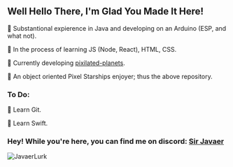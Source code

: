 ## Well Hello There, I'm Glad You Made It Here!  
🔹 Substantional expierence in Java and developing on an Arduino (ESP, and what not). 

🔹 In the process of learning JS (Node, React), HTML, CSS. 

🔹 Currently developing [pixilated-planets](https://github.com/Sir-Javaer/pixelated-planets). 

🔹 An object oriented Pixel Starships enjoyer; thus the above repository. 

### To Do:
🔸 Learn Git. 

🔸 Learn Swift. 

### Hey! While you're here, you can find me on discord: [Sir Javaer](https://discord.com/users/899361559208427533)
![JavaerLurk](https://user-images.githubusercontent.com/94320472/201533524-e65cc551-2c8b-41cf-ac32-dab4edfe1386.png)
